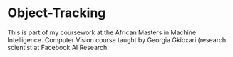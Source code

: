 # Object-Tracking

This is part of my coursework at the African Masters in Machine Intelligence. Computer Vision course taught by Georgia Gkioxari (research scientist at Facebook AI Research.

